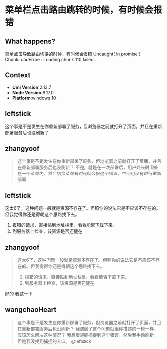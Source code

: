 # 菜单栏点击路由跳转的时候，有时候会报错

## What happens?

菜单点击导致路由切换的时候，有时候会报错 Uncaught( in promise ) ChunkLoadErroe : Loading chunk 110 failed .

## Context

- **Umi Version**:2.13.7
- **Node Version**:8.17.0
- **Platform**:windows 10

## leftstick

这个事是不是发生在你重新部署了服务，但浏览器之前就打开了页面，并且在重新部署服务后也没刷新？

## zhangyoof

> 这个事是不是发生在你重新部署了服务，但浏览器之前就打开了页面，并且在重新部署服务后也没刷新？
> 不是，就是在一次部署后，用户处长时间处在一个菜单内，然后切换菜单有时候就会报这个错误，中间也没有进行重新部署

## leftstick

这太6了，这种问题一般就是资源不存在了。但照你的说法它是不应该不存在的。但我觉得你还是得朝这个思路找下去。

1. 报错的请求，直接贴到地址栏里，看看能否下载下来。
2. 到服务器上检查，该资源是否还健在

## zhangyoof

> 这太6了，这种问题一般就是资源不存在了。但照你的说法它是不应该不存在的。但我觉得你还是得朝这个思路找下去。
>
> 1. 报错的请求，直接贴到地址栏里，看看能否下载下来。
> 2. 到服务器上检查，该资源是否还健在

好的 我试一下

## wangchaoHeart

> 这个事是不是发生在你重新部署了服务，但浏览器之前就打开了页面，并且在重新部署服务后也没刷新？
> 我遇到了这个问题就很你描述的一模一样，应该怎么解决这种情况？
> 我想着是能捕捉到这个错误，然后我手动刷新，但是我没找到捕捉的入口。
> @leftstick
